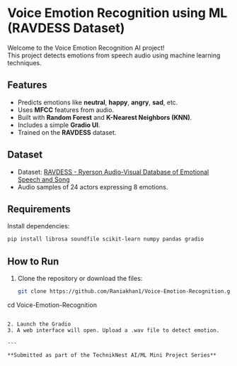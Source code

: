 # Voice Emotion Recognition using ML (RAVDESS Dataset)

Welcome to the Voice Emotion Recognition AI project!  
This project detects emotions from speech audio using machine learning techniques.  

## Features

- Predicts emotions like **neutral**, **happy**, **angry**, **sad**, etc.
- Uses **MFCC** features from audio.
- Built with **Random Forest** and **K-Nearest Neighbors (KNN)**.
- Includes a simple **Gradio UI**.
- Trained on the **RAVDESS** dataset.

## Dataset

- Dataset: [RAVDESS - Ryerson Audio-Visual Database of Emotional Speech and Song](https://www.kaggle.com/datasets/uwrfkaggler/ravdess-emotional-speech-audio)
- Audio samples of 24 actors expressing 8 emotions.

## Requirements

Install dependencies:

```bash
pip install librosa soundfile scikit-learn numpy pandas gradio
````

## How to Run

1. Clone the repository or download the files:

   ```bash
   git clone https://github.com/Raniakhan1/Voice-Emotion-Recognition.git
cd Voice-Emotion-Recognition

   ```

2. Launch the Gradio 
3. A web interface will open. Upload a .wav file to detect emotion.

---

**Submitted as part of the TechnikNest AI/ML Mini Project Series** 


